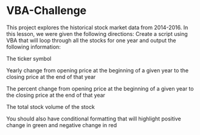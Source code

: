 # VBA-Challenge
This project explores the historical stock market data from 2014-2016.
In this lesson, we were given the following directions: 
Create a script using VBA that will loop through all the stocks for one year and output the following information:

  The ticker symbol
  
  Yearly change from opening price at the beginning of a given year to the closing price at the end of that year
  
  The percent change from opening price at the beginning of a given year to the closing price at the end of that year
  
  The total stock volume of the stock
  
  You should also have conditional formatting that will highlight positive change in green and negative change in red


